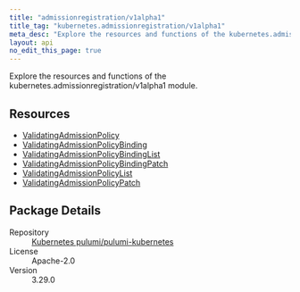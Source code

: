 ```yaml
---
title: "admissionregistration/v1alpha1"
title_tag: "kubernetes.admissionregistration/v1alpha1"
meta_desc: "Explore the resources and functions of the kubernetes.admissionregistration/v1alpha1 module."
layout: api
no_edit_this_page: true
---
```


<!-- WARNING: this file was generated by Pulumi Docs Generator. -->
<!-- Do not edit by hand unless you're certain you know what you are doing! -->

Explore the resources and functions of the kubernetes.admissionregistration/v1alpha1 module.

<h2 id="resources">Resources</h2>
<ul class="api">
    <li><a href="validatingadmissionpolicy/" title="ValidatingAdmissionPolicy"><span class="api-symbol api-symbol--resource"></span>ValidatingAdmissionPolicy</a></li>
    <li><a href="validatingadmissionpolicybinding/" title="ValidatingAdmissionPolicyBinding"><span class="api-symbol api-symbol--resource"></span>ValidatingAdmissionPolicyBinding</a></li>
    <li><a href="validatingadmissionpolicybindinglist/" title="ValidatingAdmissionPolicyBindingList"><span class="api-symbol api-symbol--resource"></span>ValidatingAdmissionPolicyBindingList</a></li>
    <li><a href="validatingadmissionpolicybindingpatch/" title="ValidatingAdmissionPolicyBindingPatch"><span class="api-symbol api-symbol--resource"></span>ValidatingAdmissionPolicyBindingPatch</a></li>
    <li><a href="validatingadmissionpolicylist/" title="ValidatingAdmissionPolicyList"><span class="api-symbol api-symbol--resource"></span>ValidatingAdmissionPolicyList</a></li>
    <li><a href="validatingadmissionpolicypatch/" title="ValidatingAdmissionPolicyPatch"><span class="api-symbol api-symbol--resource"></span>ValidatingAdmissionPolicyPatch</a></li>
</ul>

<h2 id="package-details">Package Details</h2>
<dl class="package-details">
	<dt>Repository</dt>
	<dd><a href="https://github.com/pulumi/pulumi-kubernetes">Kubernetes pulumi/pulumi-kubernetes</a></dd>
	<dt>License</dt>
	<dd>Apache-2.0</dd>
	<dt>Version</dt>
	<dd>3.29.0</dd>
</dl>

